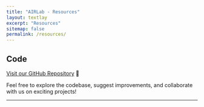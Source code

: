```yaml
---
title: "AIRLab - Resources"
layout: textlay
excerpt: "Resources"
sitemap: false
permalink: /resources/
---
```


## Code

[Visit our GitHub Repository](https://github.com/AIR-Lan) 🚀

Feel free to explore the codebase, suggest improvements, and collaborate with us on exciting projects!

---


